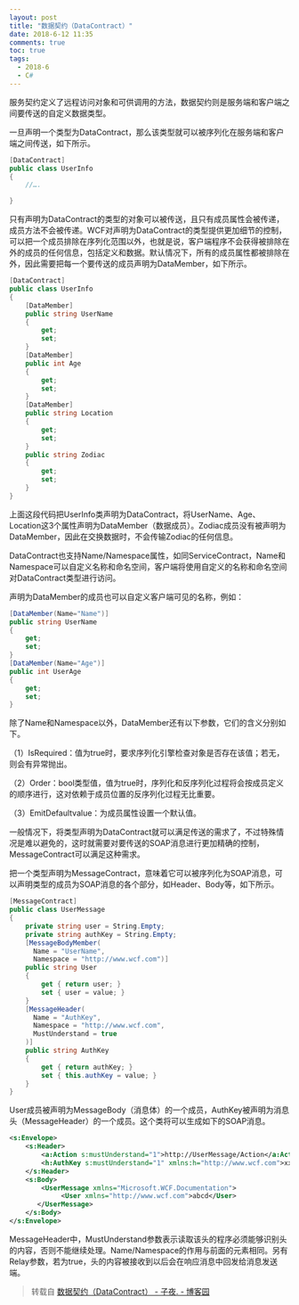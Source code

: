 ```yaml
---
layout: post
title: "数据契约（DataContract）"
date: 2018-6-12 11:35
comments: true
toc: true
tags:
  - 2018-6
  - C#
---
```


服务契约定义了远程访问对象和可供调用的方法，数据契约则是服务端和客户端之间要传送的自定义数据类型。

一旦声明一个类型为DataContract，那么该类型就可以被序列化在服务端和客户端之间传送，如下所示。

``` csharp
[DataContract]
public class UserInfo
{
    //….

}
```

<!--more-->

只有声明为DataContract的类型的对象可以被传送，且只有成员属性会被传递，成员方法不会被传递。WCF对声明为DataContract的类型提供更加细节的控制，可以把一个成员排除在序列化范围以外，也就是说，客户端程序不会获得被排除在外的成员的任何信息，包括定义和数据。默认情况下，所有的成员属性都被排除在外，因此需要把每一个要传送的成员声明为DataMember，如下所示。

``` csharp
[DataContract]
public class UserInfo
{
    [DataMember]
    public string UserName
    {
        get;
        set;
    }
    [DataMember]
    public int Age
    {
        get;
        set;
    }
    [DataMember]
    public string Location
    {
        get;
        set;
    }
    public string Zodiac
    {
        get;
        set;
    }
}
```

上面这段代码把UserInfo类声明为DataContract，将UserName、Age、Location这3个属性声明为DataMember（数据成员）。Zodiac成员没有被声明为DataMember，因此在交换数据时，不会传输Zodiac的任何信息。

DataContract也支持Name/Namespace属性，如同ServiceContract，Name和Namespace可以自定义名称和命名空间，客户端将使用自定义的名称和命名空间对DataContract类型进行访问。

声明为DataMember的成员也可以自定义客户端可见的名称，例如：

``` csharp
[DataMember(Name="Name")]
public string UserName
{
    get;
    set;
}
[DataMember(Name="Age")]
public int UserAge
{
    get;
    set;
}
```

除了Name和Namespace以外，DataMember还有以下参数，它们的含义分别如下。

（1）IsRequired：值为true时，要求序列化引擎检查对象是否存在该值；若无，则会有异常抛出。

（2）Order：bool类型值，值为true时，序列化和反序列化过程将会按成员定义的顺序进行，这对依赖于成员位置的反序列化过程无比重要。

（3）EmitDefaultvalue：为成员属性设置一个默认值。

一般情况下，将类型声明为DataContract就可以满足传送的需求了，不过特殊情况是难以避免的，这时就需要对要传送的SOAP消息进行更加精确的控制，MessageContract可以满足这种需求。

把一个类型声明为MessageContract，意味着它可以被序列化为SOAP消息，可以声明类型的成员为SOAP消息的各个部分，如Header、Body等，如下所示。

``` csharp
[MessageContract]
public class UserMessage
{
    private string user = String.Empty;
    private string authKey = String.Empty;
    [MessageBodyMember(
      Name = "UserName",
      Namespace = "http://www.wcf.com")]
    public string User
    {
        get { return user; }
        set { user = value; }
    }
    [MessageHeader(
      Name = "AuthKey",
      Namespace = "http://www.wcf.com",
      MustUnderstand = true
    )]
    public string AuthKey
    {
        get { return authKey; }
        set { this.authKey = value; }
    }
}
```

User成员被声明为MessageBody（消息体）的一个成员，AuthKey被声明为消息头（MessageHeader）的一个成员。这个类将可以生成如下的SOAP消息。

``` xml
<s:Envelope>
    <s:Header>
        <a:Action s:mustUnderstand="1">http://UserMessage/Action</a:Action>
        <h:AuthKey s:mustUnderstand="1" xmlns:h="http://www.wcf.com">xxxx</h:AuthKey>
    </s:Header>
    <s:Body>
        <UserMessage xmlns="Microsoft.WCF.Documentation">
             <User xmlns="http://www.wcf.com">abcd</User>
       </UserMessage>
    </s:Body>   
</s:Envelope>
```

MessageHeader中，MustUnderstand参数表示读取该头的程序必须能够识别头的内容，否则不能继续处理。Name/Namespace的作用与前面的元素相同。另有Relay参数，若为true，头的内容被接收到以后会在响应消息中回发给消息发送端。


> 转载自 [数据契约（DataContract） - 子夜. - 博客园](https://www.cnblogs.com/Gavinzhao/archive/2010/06/01/1748736.html)
